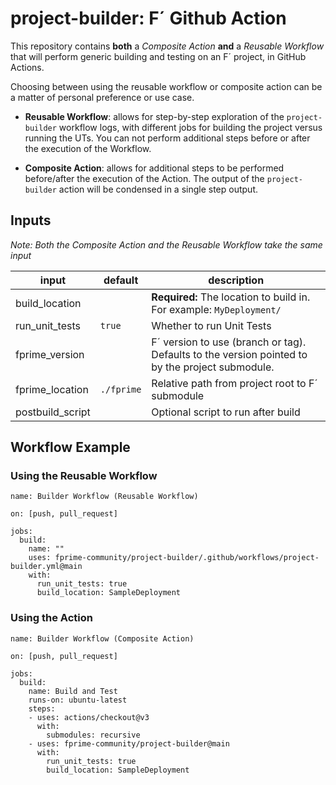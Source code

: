# project-builder: F´ Github Action 

This repository contains **both** a _Composite Action_ **and** a _Reusable Workflow_ that will perform generic building and testing on an F´ project, in GitHub Actions.

Choosing between using the reusable workflow or composite action can be a matter of personal preference or use case.

- **Reusable Workflow**: allows for step-by-step exploration of the `project-builder` workflow logs, with different jobs for building the project versus running the UTs. You can not perform additional steps before or after the execution of the Workflow.

- **Composite Action**: allows for additional steps to be performed before/after the execution of the Action. The output of the `project-builder` action will be condensed in a single step output.

## Inputs

_Note: Both the Composite Action and the Reusable Workflow take the same input_

| input           | default       | description               |
|-----------------|---------------|---------------------------|
| build_location  |               | **Required:** The location to build in. For example: `MyDeployment/`|
| run_unit_tests  | `true`        | Whether to run Unit Tests|
| fprime_version  |               | F´ version to use (branch or tag). Defaults to the version pointed to by the project submodule.|
| fprime_location | `./fprime`    | Relative path from project root to F´ submodule|
| postbuild_script|               | Optional script to run after build|


## Workflow Example

### Using the Reusable Workflow

```
name: Builder Workflow (Reusable Workflow)

on: [push, pull_request]

jobs:
  build:
    name: ""
    uses: fprime-community/project-builder/.github/workflows/project-builder.yml@main
    with: 
      run_unit_tests: true
      build_location: SampleDeployment
```

### Using the Action

```
name: Builder Workflow (Composite Action)

on: [push, pull_request]

jobs:
  build:
    name: Build and Test
    runs-on: ubuntu-latest
    steps:
    - uses: actions/checkout@v3
      with:
        submodules: recursive
    - uses: fprime-community/project-builder@main
      with:
        run_unit_tests: true
        build_location: SampleDeployment
```


